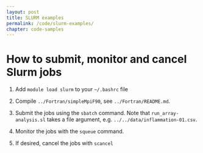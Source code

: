 ```yaml
---
layout: post
title: SLURM examples
permalink: /code/slurm-examples/
chapter: code-samples
---
```


# How to submit, monitor and cancel Slurm jobs


 1. Add ```module load slurm``` to your ```~/.bashrc``` file

 2. Compile ```../Fortran/simpleMpiF90```, see ```../Fortran/README.md```.

 3. Submit the jobs using the ```sbatch``` command. Note that ```run_array-analysis.sl``` takes a file argument, e.g. ```../../data/inflammation-01.csv```.

 4. Monitor the jobs with the ```squeue``` command.

 5. If desired, cancel the jobs with ```scancel```
